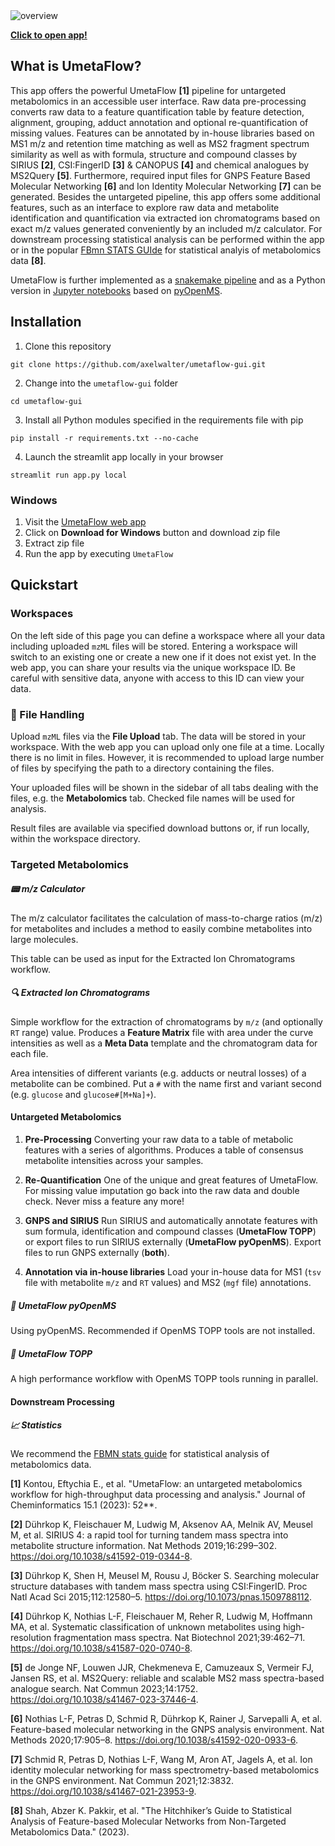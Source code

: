 
<img src="assets/umetaflow-app-overview.png" alt="overview"/>

[**Click to open app!**](https://abi-services.cs.uni-tuebingen.de/umetaflow/)

## What is UmetaFlow?

This app offers the powerful UmetaFlow **[1]** pipeline for untargeted metabolomics in an accessible user interface. Raw data pre-processing converts raw data to a feature quantification table by feature detection, alignment, grouping, adduct annotation and optional re-quantification of missing values. Features can be annotated by in-house libraries based on MS1 m/z and retention time matching as well as MS2 fragment spectrum similarity as well as with formula, structure and compound classes by SIRIUS **[2]**, CSI:FingerID **[3]** & CANOPUS **[4]** and chemical analogues by MS2Query **[5]**. Furthermore, required input files for GNPS Feature Based Molecular Networking **[6]** and Ion Identity Molecular Networking **[7]** can be generated. Besides the untargeted pipeline, this app offers some additional features, such as an interface to explore raw data and metabolite identification and quantification via extracted ion chromatograms based on exact m/z values generated conveniently by an included m/z calculator. For downstream processing statistical analysis can be performed within the app or in the popular [FBmn STATS GUIde](https://github.com/axelwalter/streamlit-metabolomics-statistics) for statistical analyis of metabolomics data **[8]**.

UmetaFlow is further implemented as a [snakemake pipeline](https://github.com/NBChub/snakemake-UmetaFlow) and as a Python version in [Jupyter notebooks](https://github.com/eeko-kon/pyOpenMS_UmetaFlow) based on [pyOpenMS](https://pyopenms.readthedocs.io/en/latest/index.html).

## Installation
1. Clone this repository

`git clone https://github.com/axelwalter/umetaflow-gui.git`

2. Change into the `umetaflow-gui` folder

`cd umetaflow-gui`

3. Install all Python modules specified in the requirements file with pip

`pip install -r requirements.txt --no-cache`

4. Launch the streamlit app locally in your browser

`streamlit run app.py local`

### Windows
1. Visit the [UmetaFlow web app](https://abi-services.cs.uni-tuebingen.de/umetaflow/)
2. Click on **Download for Windows** button and download zip file
3. Extract zip file
4. Run the app by executing `UmetaFlow`

## Quickstart

### Workspaces
On the left side of this page you can define a workspace where all your data including uploaded `mzML` files will be stored. Entering a workspace will switch to an existing one or create a new one if it does not exist yet. In the web app, you can share your results via the unique workspace ID. Be careful with sensitive data, anyone with access to this ID can view your data.

### 📁 File Handling
Upload `mzML` files via the **File Upload** tab. The data will be stored in your workspace. With the web app you can upload only one file at a time.
Locally there is no limit in files. However, it is recommended to upload large number of files by specifying the path to a directory containing the files.

Your uploaded files will be shown in the sidebar of all tabs dealing with the files, e.g. the **Metabolomics** tab. Checked file names will be used for analysis.

Result files are available via specified download buttons or, if run locally, within the workspace directory.

### Targeted Metabolomics

##### 📟 m/z Calculator

The m/z calculator facilitates the calculation of mass-to-charge ratios (m/z) for metabolites and includes a method to easily combine metabolites into large molecules.

This table can be used as input for the Extracted Ion Chromatograms workflow.

##### 🔍 Extracted Ion Chromatograms

Simple workflow for the extraction of chromatograms by `m/z` (and optionally `RT` range) value. Produces a **Feature Matrix** file with area under the curve intensities as well as a **Meta Data** template and the chromatogram data for each file.

Area intensities of different variants (e.g. adducts or neutral losses) of a metabolite can be combined. Put a `#` with the name first and variant second (e.g. `glucose` and `glucose#[M+Na]+`).  

#### Untargeted Metabolomics

1. **Pre-Processing**
Converting your raw data to a table of metabolic features with a series of algorithms. Produces a table of consensus metabolite intensities across your samples.

2. **Re-Quantification**
One of the unique and great features of UmetaFlow. For missing value imputation go back into the raw data and double check. Never miss a feature any more! 

3. **GNPS and SIRIUS**
Run SIRIUS and automatically annotate features with sum formula, identification and compound classes (**UmetaFlow TOPP**) or export files to run SIRIUS externally (**UmetaFlow pyOpenMS**). Export files to run GNPS externally (**both**).

4. **Annotation via in-house libraries**
Load your in-house data for MS1 (`tsv` file with metabolite `m/z` and `RT` values) and MS2 (`mgf` file) annotations.

##### 🐍 UmetaFlow pyOpenMS

Using pyOpenMS. Recommended if OpenMS TOPP tools are not installed.

##### 🚀 UmetaFlow TOPP

A high performance workflow with OpenMS TOPP tools running in parallel.

#### Downstream Processing

##### 📈 Statistics

We recommend the [FBMN stats guide](https://fbmn-statsguide.gnps2.org/) for statistical analysis of metabolomics data.

**[1]** Kontou, Eftychia E., et al. "UmetaFlow: an untargeted metabolomics workflow for high-throughput data processing and analysis." Journal of Cheminformatics 15.1 (2023): 52**.

**[2]**	Dührkop K, Fleischauer M, Ludwig M, Aksenov AA, Melnik AV, Meusel M, et al. SIRIUS 4: a rapid tool for turning tandem mass spectra into metabolite structure information. Nat Methods 2019;16:299–302. https://doi.org/10.1038/s41592-019-0344-8.

**[3]**	Dührkop K, Shen H, Meusel M, Rousu J, Böcker S. Searching molecular structure databases with tandem mass spectra using CSI:FingerID. Proc Natl Acad Sci 2015;112:12580–5. https://doi.org/10.1073/pnas.1509788112.

**[4]**	Dührkop K, Nothias L-F, Fleischauer M, Reher R, Ludwig M, Hoffmann MA, et al. Systematic classification of unknown metabolites using high-resolution fragmentation mass spectra. Nat Biotechnol 2021;39:462–71. https://doi.org/10.1038/s41587-020-0740-8.

**[5]** de Jonge NF, Louwen JJR, Chekmeneva E, Camuzeaux S, Vermeir FJ, Jansen RS, et al. MS2Query: reliable and scalable MS2 mass spectra-based analogue search. Nat Commun 2023;14:1752. https://doi.org/10.1038/s41467-023-37446-4.

**[6]**	Nothias L-F, Petras D, Schmid R, Dührkop K, Rainer J, Sarvepalli A, et al. Feature-based molecular networking in the GNPS analysis environment. Nat Methods 2020;17:905–8. https://doi.org/10.1038/s41592-020-0933-6.

**[7]**	Schmid R, Petras D, Nothias L-F, Wang M, Aron AT, Jagels A, et al. Ion identity molecular networking for mass spectrometry-based metabolomics in the GNPS environment. Nat Commun 2021;12:3832. https://doi.org/10.1038/s41467-021-23953-9.

**[8]** Shah, Abzer K. Pakkir, et al. "The Hitchhiker’s Guide to Statistical Analysis of Feature-based Molecular Networks from Non-Targeted Metabolomics Data." (2023).